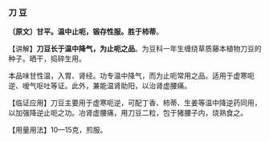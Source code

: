 ### 刀 豆

**〔原文〕甘平。温中止呃，锻存性服。胜于柿蒂**。

【讲解】**刀豆长于温中降气，为止呃之品**。为豆科一年生缠绕草质藤本植物刀豆的种子。晒干，捣碎生用。

本品味甘性温，入胃、肾经。功专温中降气，而为止呃常用之品。适用于虚寒呃逆、嗳气呕吐等证。此外，兼能温肾助阳，以治肾虚腰痛。

【临证应用】刀豆主要用于虚寒呃逆，可配丁香、柿蒂、生姜等温中降逆药同用，以加强降逆止呃之功。冶肾虚腰痛，用刀豆二粒，包于猪腰子内，烧熟食之。

【用量用法】10—15克，煎服。
